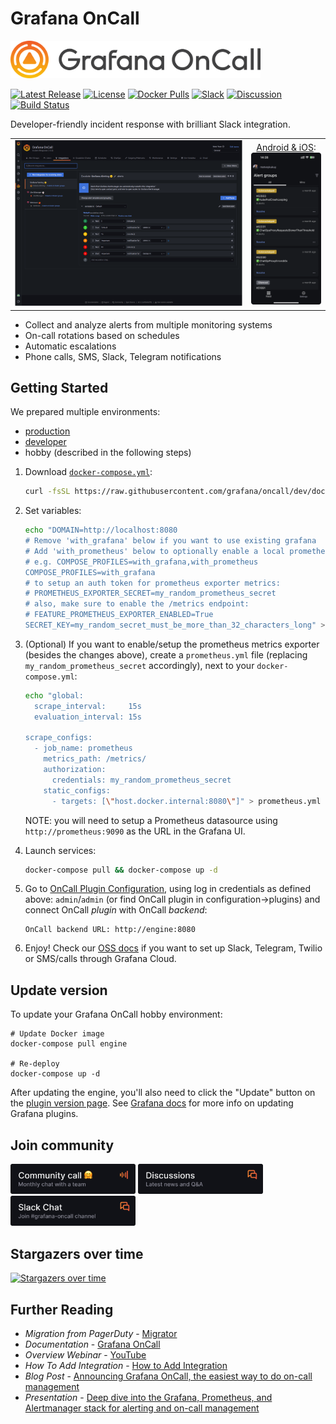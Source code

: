 # Grafana OnCall

<img width="400px" src="docs/img/logo.png">

[![Latest Release](https://img.shields.io/github/v/release/grafana/oncall?display_name=tag&sort=semver)](https://github.com/grafana/oncall/releases)
[![License](https://img.shields.io/github/license/grafana/oncall)](https://github.com/grafana/oncall/blob/dev/LICENSE)
[![Docker Pulls](https://img.shields.io/docker/pulls/grafana/oncall)](https://hub.docker.com/r/grafana/oncall/tags)
[![Slack](https://img.shields.io/badge/join%20slack-%23grafana-%2Doncall-brightgreen.svg)](https://slack.grafana.com/)
[![Discussion](https://img.shields.io/badge/discuss-oncall%20forum-orange.svg)](https://github.com/grafana/oncall/discussions)
[![Build Status](https://drone.grafana.net/api/badges/grafana/oncall/status.svg?ref=refs/heads/dev)](https://drone.grafana.net/grafana/oncall)

Developer-friendly incident response with brilliant Slack integration.

<!-- markdownlint-disable MD013 MD033 -->
<table>
  <tbody>
    <tr>
    <td width="75%"><img src="screenshot.png"></td>
      <td><div align="center"><a href="https://grafana.com/docs/oncall/latest/mobile-app/">Android & iOS</a>:<br><img src="screenshot_mobile.png"></div></td>
    </tr>
  </tbody>
</table>
<!-- markdownlint-enable MD013 MD033 -->

- Collect and analyze alerts from multiple monitoring systems
- On-call rotations based on schedules
- Automatic escalations
- Phone calls, SMS, Slack, Telegram notifications

## Getting Started

We prepared multiple environments:

- [production](https://grafana.com/docs/oncall/latest/open-source/#production-environment)
- [developer](./dev/README.md)
- hobby (described in the following steps)

1. Download [`docker-compose.yml`](docker-compose.yml):

   ```bash
   curl -fsSL https://raw.githubusercontent.com/grafana/oncall/dev/docker-compose.yml -o docker-compose.yml
   ```

2. Set variables:

   ```bash
   echo "DOMAIN=http://localhost:8080
   # Remove 'with_grafana' below if you want to use existing grafana
   # Add 'with_prometheus' below to optionally enable a local prometheus for oncall metrics
   # e.g. COMPOSE_PROFILES=with_grafana,with_prometheus
   COMPOSE_PROFILES=with_grafana
   # to setup an auth token for prometheus exporter metrics:
   # PROMETHEUS_EXPORTER_SECRET=my_random_prometheus_secret
   # also, make sure to enable the /metrics endpoint:
   # FEATURE_PROMETHEUS_EXPORTER_ENABLED=True
   SECRET_KEY=my_random_secret_must_be_more_than_32_characters_long" > .env
   ```

3. (Optional) If you want to enable/setup the prometheus metrics exporter
(besides the changes above), create a `prometheus.yml` file (replacing
`my_random_prometheus_secret` accordingly), next to your `docker-compose.yml`:

   ```bash
   echo "global:
     scrape_interval:     15s
     evaluation_interval: 15s

   scrape_configs:
     - job_name: prometheus
       metrics_path: /metrics/
       authorization:
         credentials: my_random_prometheus_secret
       static_configs:
         - targets: [\"host.docker.internal:8080\"]" > prometheus.yml
   ```

   NOTE: you will need to setup a Prometheus datasource using `http://prometheus:9090`
   as the URL in the Grafana UI.

4. Launch services:

   ```bash
   docker-compose pull && docker-compose up -d
   ```

5. Go to [OnCall Plugin Configuration](http://localhost:3000/plugins/grafana-oncall-app), using log in credentials
   as defined above: `admin`/`admin` (or find OnCall plugin in configuration->plugins) and connect OnCall _plugin_
   with OnCall _backend_:

   ```text
   OnCall backend URL: http://engine:8080
   ```

6. Enjoy! Check our [OSS docs](https://grafana.com/docs/oncall/latest/open-source/) if you want to set up
   Slack, Telegram, Twilio or SMS/calls through Grafana Cloud.

## Update version

To update your Grafana OnCall hobby environment:

```shell
# Update Docker image
docker-compose pull engine

# Re-deploy
docker-compose up -d
```

After updating the engine, you'll also need to click the "Update" button on the [plugin version page](http://localhost:3000/plugins/grafana-oncall-app?page=version-history).
See [Grafana docs](https://grafana.com/docs/grafana/latest/administration/plugin-management/#update-a-plugin) for more
info on updating Grafana plugins.

## Join community

[<img width="200px" src="docs/img/community_call.png">](https://github.com/grafana/oncall/discussions/categories/community-calls)
[<img width="200px" src="docs/img/GH_discussions.png">](https://github.com/grafana/oncall/discussions)
[<img width="200px" src="docs/img/slack.png">](https://slack.grafana.com/)

## Stargazers over time

[![Stargazers over time](https://starchart.cc/grafana/oncall.svg)](https://starchart.cc/grafana/oncall)

## Further Reading

- _Migration from PagerDuty_ - [Migrator](https://github.com/grafana/oncall/tree/dev/tools/pagerduty-migrator)
- _Documentation_ - [Grafana OnCall](https://grafana.com/docs/oncall/latest/)
- _Overview Webinar_ - [YouTube](https://www.youtube.com/watch?v=7uSe1pulgs8)
- _How To Add Integration_ - [How to Add Integration](https://github.com/grafana/oncall/tree/dev/engine/config_integrations/README.md)
- _Blog Post_ - [Announcing Grafana OnCall, the easiest way to do on-call management](https://grafana.com/blog/2021/11/09/announcing-grafana-oncall/)
- _Presentation_ - [Deep dive into the Grafana, Prometheus, and Alertmanager stack for alerting and on-call management](https://grafana.com/go/observabilitycon/2021/alerting/?pg=blog)
